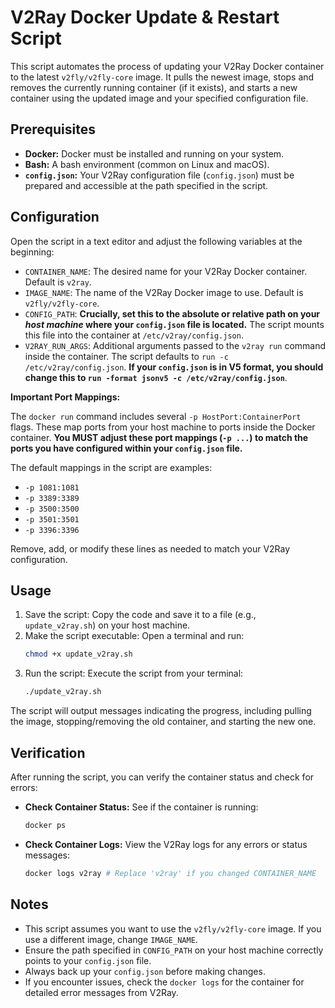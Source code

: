 # V2Ray Docker Update & Restart Script

This script automates the process of updating your V2Ray Docker container to the latest `v2fly/v2fly-core` image. It pulls the newest image, stops and removes the currently running container (if it exists), and starts a new container using the updated image and your specified configuration file.

## Prerequisites

* **Docker:** Docker must be installed and running on your system.
* **Bash:** A bash environment (common on Linux and macOS).
* **`config.json`:** Your V2Ray configuration file (`config.json`) must be prepared and accessible at the path specified in the script.

## Configuration

Open the script in a text editor and adjust the following variables at the beginning:

* `CONTAINER_NAME`: The desired name for your V2Ray Docker container. Default is `v2ray`.
* `IMAGE_NAME`: The name of the V2Ray Docker image to use. Default is `v2fly/v2fly-core`.
* `CONFIG_PATH`: **Crucially, set this to the absolute or relative path on your *host machine* where your `config.json` file is located.** The script mounts this file into the container at `/etc/v2ray/config.json`.
* `V2RAY_RUN_ARGS`: Additional arguments passed to the `v2ray run` command inside the container. The script defaults to `run -c /etc/v2ray/config.json`. **If your `config.json` is in V5 format, you should change this to `run -format jsonv5 -c /etc/v2ray/config.json`**.

**Important Port Mappings:**

The `docker run` command includes several `-p HostPort:ContainerPort` flags. These map ports from your host machine to ports inside the Docker container. **You MUST adjust these port mappings (`-p ...`) to match the ports you have configured within your `config.json` file.**

The default mappings in the script are examples:
* `-p 1081:1081`
* `-p 3389:3389`
* `-p 3500:3500`
* `-p 3501:3501`
* `-p 3396:3396`

Remove, add, or modify these lines as needed to match your V2Ray configuration.

## Usage

1.  Save the script: Copy the code and save it to a file (e.g., `update_v2ray.sh`) on your host machine.
2.  Make the script executable: Open a terminal and run:
    ```bash
    chmod +x update_v2ray.sh
    ```
3.  Run the script: Execute the script from your terminal:
    ```bash
    ./update_v2ray.sh
    ```

The script will output messages indicating the progress, including pulling the image, stopping/removing the old container, and starting the new one.

## Verification

After running the script, you can verify the container status and check for errors:

* **Check Container Status:** See if the container is running:
    ```bash
    docker ps
    ```
* **Check Container Logs:** View the V2Ray logs for any errors or status messages:
    ```bash
    docker logs v2ray # Replace 'v2ray' if you changed CONTAINER_NAME
    ```

## Notes

* This script assumes you want to use the `v2fly/v2fly-core` image. If you use a different image, change `IMAGE_NAME`.
* Ensure the path specified in `CONFIG_PATH` on your host machine correctly points to your `config.json` file.
* Always back up your `config.json` before making changes.
* If you encounter issues, check the `docker logs` for the container for detailed error messages from V2Ray.